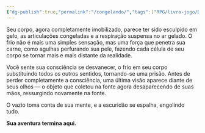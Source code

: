 ```yaml
---
{"dg-publish":true,"permalink":"/congelando/","tags":["RPG/livro-jogo/Draegeni/story-points"],"created":"2024-12-26T11:56:55.724-05:00","updated":"2024-12-27T15:55:18.114-05:00"}
---
```



Seu corpo, agora completamente imobilizado, parece ter sido esculpido em gelo, as articulações congeladas e a respiração suspensa no ar gelado. O frio não é mais uma simples sensação, mas uma força que penetra sua carne, como agulhas perfurando sua pele, fazendo cada célula de seu corpo se tornar mais e mais distante da realidade.

Você sente sua consciência se desvanecer, o frio em seu corpo substituindo todos os outros sentidos, tornando-se uma prisão. Antes de perder completamente a consciência, uma última visão aparece diante de seus olhos — o objeto que coletou na fonte agora desaparecendo de suas mãos, ressurgindo novamente na fonte.

O vazio toma conta de sua mente, e a escuridão se espalha, engolindo tudo.

**Sua aventura termina aqui.**
